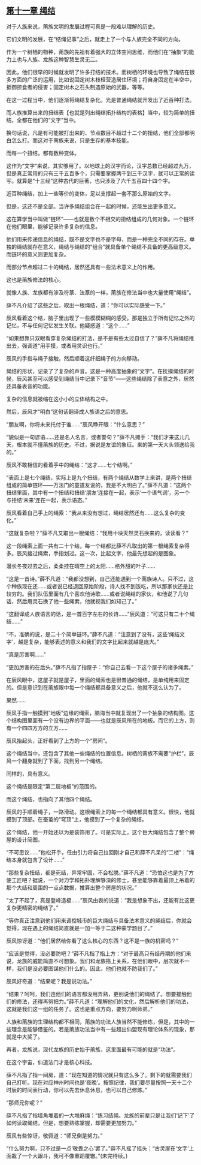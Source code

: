 ## [第十一章 绳结](https://www.xxbiquge.com/11_11207/9110585.html)


  对于人族来说，萳族文明的发展过程可真是一段难以理解的历史。

  它们文明的发展，在“结绳记事”之后，就走上了一个与人族完全不同的方向。

  作为一个树栖的物种，萳族的先祖有着强大的立体空间思维，而他们在“抽象”的能力上也与人族、龙族这种智慧生灵无二。

  因此，他们很早的时候就发明了许多打结的技术。而树栖的环境也导致了绳结在很多方面的广泛的运用，比如说固定树木枝桠营造居住环境；将自身固定在半空中，抵御掠食者的侵害；固定树木之石头制造原始的武器，等等。

  在这一过程当中，他们逐渐将绳结复杂化。光是普通绳结就开发出了近百种打法。

  而人族推算出来的扭结表【也就是列出绳结拓扑结构的表格】当中，较为简单的扭结，全都在他们的“文字”当中。

  换句话说，凡是有可能被打出来的、节点数目不超过十二个的扭结，他们全部都明白怎么打。而这对于萳族来说，只是生存的基本技能。

  而每一个扭结，都有数种变体。

  这作为“文字”来说，其实够用了。以地球上的汉字而论，汉字总数已经超过九万，但是真正常用的只有三千五百多个，只需要掌握两千到三千汉字，就可以正常的读写。就算是“十三经”这种古代的巨著，也只涉及了六千五百四十四个字。

  近百种绳结，加上一些等价的变体，足以支撑起一套不那么原始的文字。

  但是，这还不是全部。当许多绳结组合在一起的时候，还能生出更多意义。

  这在算学当中叫做“链环”——也就是数个不相交的扭结组成的几何对象。一个链环在他们眼里，能够记录许多复杂的信息。

  他们用来传递信息的绳结，既不是文字也不是字母，而是一种完全不同的存在。单独的绳结就存在意义，绳结与绳结的“组合”就具备单个绳结不具备的更高级意义。而链环的意义则更加复杂。

  而部分节点超过二十的绳结，居然还具有一些法术意义上的作用。

  这也是萳族修法的核心。

  就像人族、龙族都有涉及符篆、法篆的一样，萳族在修法当中也大量使用“绳结”。

  薛不凡介绍了这些之后，取出一根绳结，道：“你可以实际感受一下。”

  辰风看着这个结，脑子里出现了一些模模糊糊的感受。那是独立于所有记忆之外的记忆，不与任何记忆发生关联。他疑惑道：“这个……”

  “如果想靠只双眼看穿复杂绳结的打法，是不是有些太过自信了？”薛不凡将绳结推出去，强调道“用手摸，或者用灵识也行。”

  辰风的手指与绳子接触，然后顺着这纤细绳子的方向移动。

  绳结的形状，记录了了复杂的声音。这是一种高度抽象的“文字”。在抚摸绳结的时候，辰风甚至可以感受到绳结当中记录下“音节”——这些绳结除了表意之外，居然还具备表音的功能。

  复杂的信息就被缩在这小小的立体结构之中。

  然后，辰风才“明白”这句话翻译成人族语之后的意思。

  “朋友啊，你将未来托付于谁……”辰风睁开眼：“什么意思？”

  “貌似是一句谚语……还是名人名言，或者警句？”薛不凡摊手：“我们才来这儿几天，根本就不懂萳族的历史。不过，据说是友谊的象征。来的第一天大头领送给我的。”

  辰风不敢相信的看着手中的绳结：“这才……七个结啊。”

  “表面上是七个绳结，实际上是九个扭结，有两个绳结从数学上来讲，是两个扭结组成的简单链环——万法门的童道友说的，我是不大明白了。”薛不凡道：“这两个扭结里面，其中有一个扭结和扭结‘朋友’连接在一起，表示‘一个语气词’，另一个与扭结‘未来’连在一起，表示语态。”

  辰风看着自己手上的绳索：“我从来没有想过，绳结居然还有……这么复杂的变化。”

  “这就复杂啦？”薛不凡又取出一根绳结：“我用十块天然灵石换来的，读读看？”

  这一段绳索上面一共有二十个结，每一个结都比薛不凡取出的第一根绳索复杂得多。辰风接过绳索，手指划过。这一次，比起文字，他最先想起的是图象。

  漫长冬夜过去之后，柔柔挂在晴空上的太阳……格外甜的叶子……

  “这是一首诗。”薛不凡道：“我都没想到，自己还能遇到一个萳族诗人。只不过，这个种族现在还……或者说已经退回原始阶段，诗人找不到饭吃，所以那家伙还是比较穷的。我们队伍里面有几个喜欢他诗歌……或者说绳结的家伙，和他说了几句话，然后用灵石换了他一些绳索，他就视我们如知己了。”

  “这翻译成人族语言的话，是一首百字左右的长诗……”辰风道：“可这只有二十个绳结……”

  “不，准确的说，是二十个简单链环。”薛不凡道：“注意到了没有，这些‘绳结文字’，越是复杂，能够表述的意义和我们的文字比起来就越是庞大。”

  “真是厉害啊……”

  “更加厉害的在后头。”薛不凡指了指屋子：“你自己去看一下这个屋子的诸多绳索。”

  在辰风眼中，这屋子就是屋子，里面的绳索也是很普通的绳结，是单纯用来固定的。但是意识到在萳族眼中每一个绳结都具备意义之后，他就不这么认为了。

  果然……

  辰风手指一触摸到“地板”边缘的绳索，脑海当中就复现出了一个抽象的结构图。这个结构图里面有一个没有边界的平面——也就是辰风所在的地板。而它的上方，则有一个四四方方的立方……

  辰风抬起头，正好看到了上方的一个“房间”。

  这个绳结当中，还包含了其他一些绳结的位置信息。树栖的萳族不需要“护栏”，辰风一个翻身就到了下面，找到另一个绳结。

  同样的，具有意义。

  这个绳结是限定“第二层地板”的范围的。

  而这个绳结，也指向了其他四个绳结。

  辰风的手顺着绳子，一路滑动。这根绳索上的每一个绳结都具有意义。很快，他就摸到了顶部。在蚕茧的“穹顶”上，他摸到了一个复杂的绳结。

  这个绳结，他一开始还以为是装饰用了。可是实际上，这个巨大绳结包含了整个房屋的设计简图。

  “不可思议……”他松开手，任由引力将自己拉回刚才自己和薛不凡呆的“二楼”：“绳结本身就包含了设计……”

  “那些复杂扭结，都是死结，异常牢固，不会松脱。”薛不凡道：“恐怕这也是为了方便工匠吧？据说，一个对力学和拓扑理解够深的修士，甚至能够靠着最顶上吊着的那个大结和周围的一点点数据，推算出整个房屋的状况。”

  “太了不起了，真是登峰造极……”辰风由衷的说道：“我是想象不出，还能有比这更复杂更精密的绳结了。”

  “等你真正注意到他们用来调控城市的巨大绳结与具备法术意义的绳结后，你就会觉得，现在遇上的绳结简直就是一加一等于二这种蒙学题目了。”

  辰风惊讶道：“他们居然给你看了这么核心的东西？这不是一族的机密吗？”

  “应该是觉得，没必要防吧？”薛不凡指了指上方：“对于最高只有结丹期的他们来说，龙族的威能简直不可想象。我们和龙族搭上关系，在他们眼中，层次就不一样，我们是没必要图谋他们什么的。因此，他们也就不防我们了。”

  辰风好奇道：“结果呢？我是说功法。”

  “结果？呵呵，我们连他们的语言都没用弄熟，更别说他们的绳结了。想要接触他们的修法，还得再努把力。”薛不凡道：“理解他们的文化，然后解析他们的功法，这就是我们这一组的任务了。这也是重点方向，要努力啊师弟。”

  人族和萳族的生理结构都不相同，萳族的功法人族当然不能修炼，但是，其中的一些理念是能够借鉴的。若是萳族功法当中有一些超出仙盟现有理论体系的现象，那就是中大奖了。

  再者，龙族说，现代龙族的历史始于萳族，这里面最有可能的就是“功法”。

  在这个宇宙，仙道法门才是核心科技。

  薛不凡指了指一间房，道：“现在知道的情况就只有这么多了。剩下的就需要我们自己打听。现在对应神州时间也是‘夜晚’。按照纪律，我们要尽量按照一天十二个时辰的时间表行动，你可以先去休息休息，也可以自己修炼。”

  “那师兄你呢？”

  薛不凡指了指墙角堆着的一大堆麻绳：“练习结绳。龙族的前辈只是让我们‘记下’了如何读取绳结，但是，想要熟练掌握，却需要更加努力。”

  辰风有些惊讶，敬佩道：“师兄倒是努力。”

  “什么努力啊，只不过是一点‘敬畏之心’罢了。”薛不凡摇了摇头：“古灵崖在‘文字’上面栽了一个大跟斗，我可不像重蹈覆辙。”(未完待续。)
